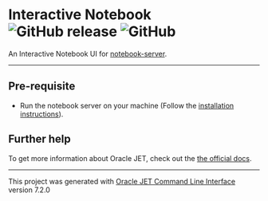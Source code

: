 # Interactive Notebook ![GitHub release](https://img.shields.io/github/release/salah3x/notebook-ui.svg?color=%23f441be) ![GitHub](https://img.shields.io/github/license/salah3x/notebook-ui.svg?color=%232196F3)

An Interactive Notebook UI for [notebook-server](https://github.com/salah3x/notebook-server).

---

## Pre-requisite

- Run the notebook server on your machine (Follow the [installation instructions](https://github.com/salah3x/notebook-server#installation)).

## Further help

To get more information about Oracle JET, check out the [the official docs](http://www.oraclejet.org).

---

This project was generated with [Oracle JET Command Line Interface](https://github.com/oracle/oraclejet) version 7.2.0
